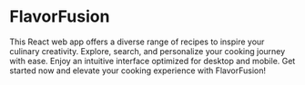# FlavorFusion
This React web app offers a diverse range of recipes to inspire your culinary creativity. Explore, search, and personalize your cooking journey with ease. Enjoy an intuitive interface optimized for desktop and mobile. Get started now and elevate your cooking experience with FlavorFusion!
